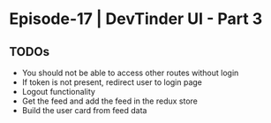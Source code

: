 # Episode-17 | DevTinder UI - Part 3

## TODOs

- You should not be able to access other routes without login
- If token is not present, redirect user to login page
- Logout functionality
- Get the feed and add the feed in the redux store
- Build the user card from feed data
